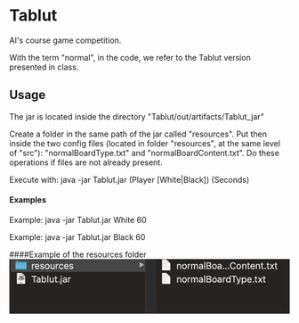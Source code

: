 # Tablut
AI's course game competition.

With the term "normal", in the code, we refer to the Tablut version presented in class.

## Usage
The jar is located inside the directory "Tablut/out/artifacts/Tablut_jar"

Create a folder in the same path of the jar called "resources". 
Put then inside the two config files (located in folder "resources", at the same level of "src"): 
"normalBoardType.txt" and "normalBoardContent.txt".
Do these operations if files are not already present.

Execute with: java -jar Tablut.jar (Player [White|Black]) (Seconds)

#### Examples
Example: java -jar Tablut.jar White 60

Example: java -jar Tablut.jar Black 60

####Example of the resources folder
![alt text](resourceExample.png)